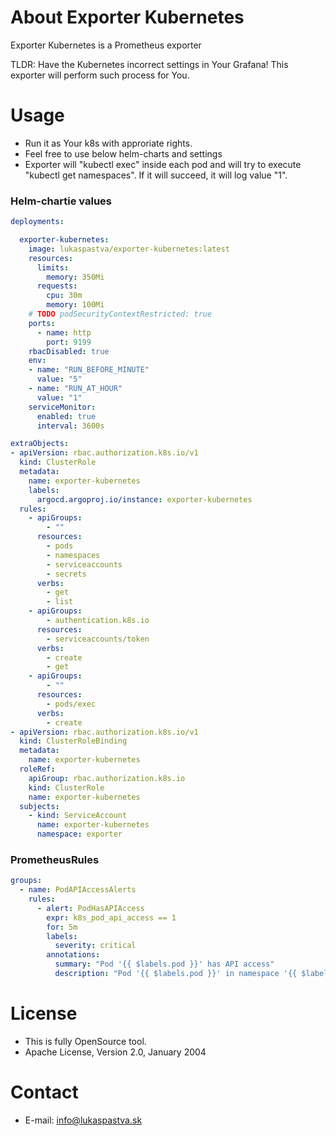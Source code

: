 About Exporter Kubernetes
==================

Exporter Kubernetes is a Prometheus exporter

TLDR: Have the Kubernetes incorrect settings in Your Grafana! This exporter will perform such process for You.

Usage
==================

- Run it as Your k8s with approriate rights.
- Feel free to use below helm-charts and settings
- Exporter will "kubectl exec" inside each pod and will try to execute "kubectl get namespaces". If it will succeed, it will log value "1".

### Helm-chartie values
```yaml
deployments:

  exporter-kubernetes:
    image: lukaspastva/exporter-kubernetes:latest
    resources:
      limits:
        memory: 350Mi
      requests:
        cpu: 30m
        memory: 100Mi
    # TODO podSecurityContextRestricted: true
    ports:
      - name: http
        port: 9199
    rbacDisabled: true
    env:
    - name: "RUN_BEFORE_MINUTE"
      value: "5"
    - name: "RUN_AT_HOUR"
      value: "1"
    serviceMonitor:
      enabled: true
      interval: 3600s

extraObjects:
- apiVersion: rbac.authorization.k8s.io/v1
  kind: ClusterRole
  metadata:
    name: exporter-kubernetes
    labels:
      argocd.argoproj.io/instance: exporter-kubernetes
  rules:
    - apiGroups:
        - ""
      resources:
        - pods
        - namespaces
        - serviceaccounts
        - secrets
      verbs:
        - get
        - list
    - apiGroups:
        - authentication.k8s.io
      resources:
        - serviceaccounts/token
      verbs:
        - create
        - get
    - apiGroups:
        - ""
      resources:
        - pods/exec
      verbs:
        - create
- apiVersion: rbac.authorization.k8s.io/v1
  kind: ClusterRoleBinding
  metadata:
    name: exporter-kubernetes
  roleRef:
    apiGroup: rbac.authorization.k8s.io
    kind: ClusterRole
    name: exporter-kubernetes
  subjects:
    - kind: ServiceAccount
      name: exporter-kubernetes
      namespace: exporter
```

### PrometheusRules
```yaml
groups:
  - name: PodAPIAccessAlerts
    rules:
      - alert: PodHasAPIAccess
        expr: k8s_pod_api_access == 1
        for: 5m
        labels:
          severity: critical
        annotations:
          summary: "Pod '{{ $labels.pod }}' has API access"
          description: "Pod '{{ $labels.pod }}' in namespace '{{ $labels.namespace }}' has access to the Kubernetes API."
```

License
==================
- This is fully OpenSource tool.
- Apache License, Version 2.0, January 2004

Contact
==================

- E-mail: info@lukaspastva.sk
